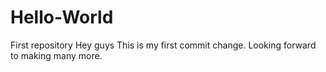 # Hello-World
First repository
Hey guys
This is my first commit change. Looking forward to making many more.
